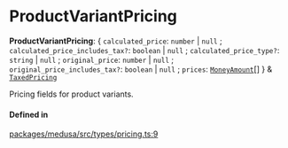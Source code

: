 # ProductVariantPricing

 **ProductVariantPricing**: { `calculated_price`: `number` \| ``null`` ; `calculated_price_includes_tax?`: `boolean` \| ``null`` ; `calculated_price_type?`: `string` \| ``null`` ; `original_price`: `number` \| ``null`` ; `original_price_includes_tax?`: `boolean` \| ``null`` ; `prices`: [`MoneyAmount`](../classes/MoneyAmount.md)[]  } & [`TaxedPricing`](TaxedPricing.md)

Pricing fields for product variants.

#### Defined in

[packages/medusa/src/types/pricing.ts:9](https://github.com/medusajs/medusa/blob/3d9f5ae63/packages/medusa/src/types/pricing.ts#L9)
